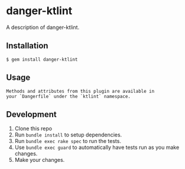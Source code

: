 # danger-ktlint

A description of danger-ktlint.

## Installation

    $ gem install danger-ktlint

## Usage

    Methods and attributes from this plugin are available in
    your `Dangerfile` under the `ktlint` namespace.

## Development

1. Clone this repo
2. Run `bundle install` to setup dependencies.
3. Run `bundle exec rake spec` to run the tests.
4. Use `bundle exec guard` to automatically have tests run as you make changes.
5. Make your changes.
